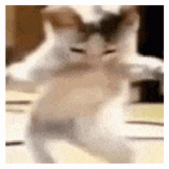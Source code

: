 <div>
  <img src="https://github.com/thaleskaua66/thaleskaua66/blob/main/dancingCat.gif" alt="Gif of a Cat Dancing">
</div>

<!--
**thaleskaua66/thaleskaua66** is a ✨ _special_ ✨ repository because its `README.md` (this file) appears on your GitHub profile.

Here are some ideas to get you started:

- 🔭 I’m currently working on ...
- 🌱 I’m currently learning ...
- 👯 I’m looking to collaborate on ...
- 🤔 I’m looking for help with ...
- 💬 Ask me about ...
- 📫 How to reach me: ...
- 😄 Pronouns: ...
- ⚡ Fun fact: ...
-->
